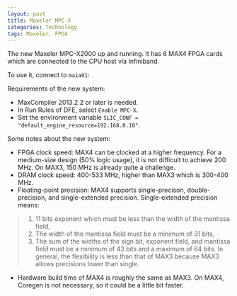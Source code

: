 ```yaml
---
layout: post
title: Maxeler MPC-X
categories: Technology
tags: Maxeler, FPGA
---
```


The new Maxeler MPC-X2000 up and running. It has 6 MAX4 FPGA cards which are connected to the CPU host via Infiniband.

To use it, connect to `maia01`:

Requirements of the new system:

* MaxCompiler 2013.2.2 or later is needed.
* In Run Rules of DFE, select `Enable MPC-X`.
* Set the environment variable `SLIC_CONF = "default_engine_resource=192.168.0.10"`.

Some notes about the new system:

* FPGA clock speed: MAX4 can be clocked at a higher frequency. For a medium-size design (50% logic usage), it is not difficult to achieve 200 MHz. On MAX3, 150 MHz is already quite a challenge.
* DRAM clock speed: 400-533 MHz, higher than MAX3 which is 300-400 MHz.
* Floating-point precision: MAX4 supports single-precison, double-precision, and single-extended precision. 
Single-extended precision means: 
> 1. 11 bits exponent which must be less than the width of the mantissa field, 
> 2. The width of the mantissa field must be a minimum of 31 bits, 
> 3. The sum of the widths of the sign bit, exponent field, and mantissa field must be a minimum of 43 bits and a maximum of 64 bits. 
In general, the flexibility is less than that of MAX3 because MAX3 allows precisions lower than single.
* Hardware build time of MAX4 is roughly the same as MAX3. On MAX4, Coregen is not necessary, so it could be a little bit faster.
